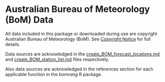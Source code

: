 # Australian Bureau of Meteorology (BoM) Data

All data included in this package or downloaded during use are copyright
Australian Bureau of Meteorology (BoM). See
[Copyright Notice](http://www.bom.gov.au/other/copyright.shtml) for full
details.

Data sources are acknowledged in the
[create_BOM_forecast_locations.md](create_BOM_forecast_locations.md) and
[create_BOM_station_list.md](create_BOM_station_list.md) files respectively.

Also data sources are acknowledged in the references section for each applicable
function in the _bomrang_ R package.
